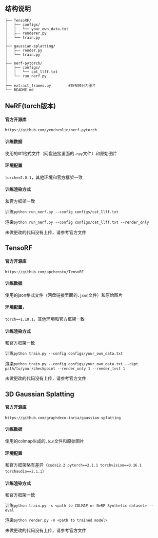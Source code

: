 ## 结构说明
```
├── TensoRF/                       
│   ├── configs/                   
│   │   └── your_own_data.txt      
│   ├── renderer.py                
│   └── train.py                
│
├── gaussian-splatting/            
│   ├── render.py                
│   └── train.py                    
│
├── nerf-pytorch/                 
│   ├── configs/                   
│   │   └── cat_llff.txt          
│   └── run_nerf.py               
│
├── extract_frames.py        #将视频分为图片     
└── README.md                     
```              

## NeRF(torch版本)
#### 官方开源库
`https://github.com/yenchenlin/nerf-pytorch`
#### 训练数据
使用的llff格式文件（网盘链接里面的```.npy```文件）和原始图片
#### 环境配置
```torch==2.0.1```，其他环境和官方框架一致
#### 训练渲染方式
和官方框架一致

训练```python run_nerf.py --config configs/cat_llff.txt```

渲染```python run_nerf.py --config configs/cat_llff.txt --render_only```

未做更改的代码没有上传，请参考官方文件
## TensoRF
#### 官方开源库
`https://github.com/apchenstu/TensoRF`
#### 训练数据
使用的json格式文件（网盘链接里面的```.json```文件）和原始图片
#### 环境配置，
```torch==1.10.1```，其他环境和官方框架一致
#### 训练渲染方式
和官方框架一致

训练```python train.py --config configs/your_own_data.txt```

渲染```python train.py --config configs/your_own_data.txt --ckpt path/to/your/checkpoint --render_only 1 --render_test 1 ```

未做更改的代码没有上传，请参考官方文件
## 3D Gaussian Splatting
#### 官方开源库
`https://github.com/graphdeco-inria/gaussian-splatting`
#### 训练数据
使用的colmap生成的```.bin```文件和原始图片
#### 环境配置
和官方框架略有差异（```cuda12.2 pytorch==2.1.1 torchvision==0.16.1 torchaudio==2.1.1```）
#### 训练渲染方式
和官方框架一致

训练```python train.py -s <path to COLMAP or NeRF Synthetic dataset> --eval```

渲染```python render.py -m <path to trained model>```

未做更改的代码没有上传，请参考官方文件


